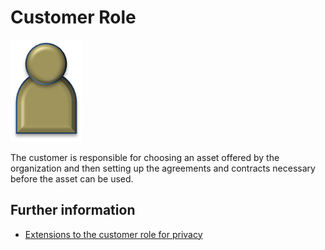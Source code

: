 <!-- SPDX-License-Identifier: Apache-2.0 -->

# Customer Role

![Icon](advocate-role.png)

The customer is responsible for choosing an asset offered by the
organization and then setting up the agreements and contracts
necessary before the asset can be used.

## Further information

* [Extensions to the customer role for privacy](../../data-privacy-pack/role-extensions-for-privacy.md)